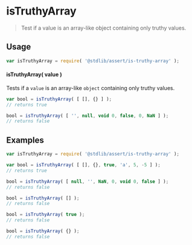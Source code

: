 # isTruthyArray

> Test if a value is an array-like object containing only truthy values.


<section class="usage">

## Usage

``` javascript
var isTruthyArray = require( '@stdlib/assert/is-truthy-array' );
```

#### isTruthyArray( value )

Tests if a `value` is an array-like `object` containing only truthy values.

``` javascript
var bool = isTruthyArray( [ [], {} ] );
// returns true

bool = isTruthyArray( [ '', null, void 0, false, 0, NaN ] );
// returns false
```

</section>

<!-- /.usage -->


<section class="examples">

## Examples

``` javascript
var isTruthyArray = require( '@stdlib/assert/is-truthy-array' );

var bool = isTruthyArray( [ [], {}, true, 'a', 5, -5 ] );
// returns true

bool = isTruthyArray( [ null, '', NaN, 0, void 0, false ] );
// returns false

bool = isTruthyArray( [] );
// returns false

bool = isTruthyArray( true );
// returns false

bool = isTruthyArray( {} );
// returns false
```

</section>

<!-- /.examples -->


<section class="links">

</section>

<!-- /.links -->
